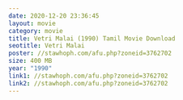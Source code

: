 ```yaml
---
date: 2020-12-20 23:36:45
layout: movie
category: movie
title: Vetri Malai (1990) Tamil Movie Download
seotitle: Vetri Malai
poster: //stawhoph.com/afu.php?zoneid=3762702
size: 400 MB
year: "1990"
link1: //stawhoph.com/afu.php?zoneid=3762702
link2: //stawhoph.com/afu.php?zoneid=3762702
---
```

